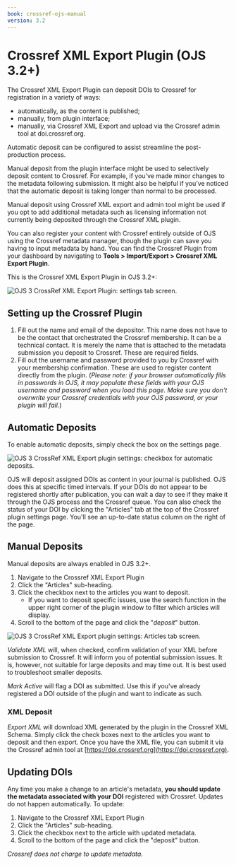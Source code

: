 ```yaml
---
book: crossref-ojs-manual
version: 3.2
---
```


# Crossref XML Export Plugin (OJS 3.2+)

The Crossref XML Export Plugin  can deposit DOIs to Crossref for registration in a variety of ways:

- automatically, as the content is published;
- manually, from plugin interface;
- manually, via Crossref XML Export and upload via the Crossref admin tool at doi.crossref.org.

Automatic deposit can be configured to assist streamline the post-production process.

Manual deposit from the plugin interface might be used to selectively deposit content to Crossref. For example, if you’ve made minor changes to the metadata following submission. It might also be helpful if you’ve noticed that the automatic deposit is taking longer than normal to be processed.

Manual deposit using Crossref XML export and admin tool might be used if you opt to add additional metadata such as licensing information not currently being deposited through the Crossref XML plugin.

You can also register your content with Crossref entirely outside of OJS using the Crossref metadata manager, though the plugin can save you having to input metadata by hand. You can find the Crossref Plugin from your dashboard by navigating to **Tools > Import/Export > Crossref XML Export Plugin**.

This is the Crossref XML Export Plugin in OJS 3.2+:

![OJS 3 CrossRef XML Export Plugin: settings tab screen.](./assets/crossref3.2-plugin.png)

## Setting up the Crossref Plugin

1. Fill out the name and email of the depositor. This name does not have to be the contact that orchestrated the Crossref membership. It can be a technical contact. It is merely the name that is attached to the metadata submission you deposit to Crossref. These are required fields.
2. Fill out the username and password provided to you by Crossref with your membership confirmation. These are used to register content directly from the plugin. (_Please note: if your browser automatically fills in passwords in OJS, it may populate these fields with your OJS username and password when you load this page. Make sure you don't overwrite your Crossref credentials with your OJS password, or your plugin will fail._)

## Automatic Deposits

To enable automatic deposits, simply check the box on the settings page.

![OJS 3 CrossRef XML Export plugin settings: checkbox for automatic deposits.](./assets/autoDeposit-02.png)

OJS will deposit assigned DOIs as content in your journal is published. OJS does this at specific timed intervals. If your DOIs do not appear to be registered shortly after publication, you can wait a day to see if they make it through the OJS process and the Crossref queue. You can also check the status of your DOI by clicking the "Articles" tab at the top of the Crossref plugin settings page. You'll see an up-to-date status column on the right of the page.

## Manual Deposits

Manual deposits are always enabled in OJS 3.2+.

1. Navigate to the Crossref XML Export Plugin
2. Click the "Articles" sub-heading.
3. Click the checkbox next to the articles you want to deposit.
   - If you want to deposit specific issues, use the search function in the upper right corner of the plugin window to filter which articles will display.
4. Scroll to the bottom of the page and click the "*deposit*" button.

![OJS 3 CrossRef XML Export plugin settings: Articles tab screen.](./assets/crossref3.2-exportplugin.png)

*Validate XML* will, when checked, confirm validation of your XML before submission to Crossref. It will inform you of potential submission issues. It is, however, not suitable for large deposits and may time out. It is best used to troubleshoot smaller deposits.

*Mark Active* will flag a DOI as submitted. Use this if you've already registered a DOI outside of the plugin and want to indicate as such.

### XML Deposit

*Export XML* will download XML generated by the plugin in the Crossref XML Schema. Simply click the check boxes next to the articles you want to deposit and then export. Once you have the XML file, you can submit it via the Crossref admin tool at [https://doi.crossref.org](https://doi.crossref.org).

## Updating DOIs

Any time you make a change to an article's metadata, **you should update the metadata associated with your DOI** registered with Crossref. Updates do not happen automatically. To update:

1. Navigate to the Crossref XML Export Plugin
2. Click the "Articles" sub-heading.
3. Click the checkbox next to the article with updated metadata.
4. Scroll to the bottom of the page and click the "deposit" button.

_Crossref does not charge to update metadata._
